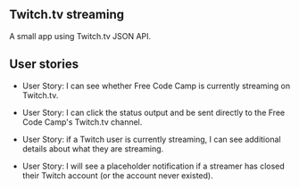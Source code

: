 ## Twitch.tv streaming

A small app using Twitch.tv JSON API.

## User stories

- User Story: I can see whether Free Code Camp is currently streaming on Twitch.tv.

- User Story: I can click the status output and be sent directly to the Free Code Camp's Twitch.tv channel.

- User Story: if a Twitch user is currently streaming, I can see additional details about what they are streaming.

- User Story: I will see a placeholder notification if a streamer has closed their Twitch account (or the account never existed).
